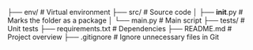 ├── env/              # Virtual environment
├── src/              # Source code
│   ├── __init__.py   # Marks the folder as a package
│   └── main.py       # Main script
├── tests/            # Unit tests
├── requirements.txt  # Dependencies
├── README.md         # Project overview
├── .gitignore        # Ignore unnecessary files in Git